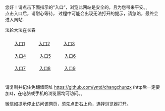 您好！请点击下面指示的“入口”，浏览此网站是安全的，且为您带来平安。。 <br/>
点击入口后，请耐心等待， 过程中可能会出现无法打开的提示，请忽略，最终会进入网站. </br>

法轮大法在长春<br/>
<div style="padding:10px"><a style="margin:20px" target="_blank" href="https://d182z61maiu7wi.cloudfront.net/2Qpsp?tevrhdgz" id="ccLink1" rel="nofollow">入口1</a> <a target="_blank" style="margin:20px" href="https://d1ynhb6dxyq6v.cloudfront.net/2Qpsp?rkxcvh" id="ccLink2" rel="nofollow">入口2</a> <a style="margin:20px" target="_blank" href="https://d2v62puuo019i1.cloudfront.net/2Qpsp?davagzzq" id="ccLink3" rel="nofollow">入口3</a></div>

<div style="padding:10px" ><a style="margin:20px" target="_blank" href="https://d182z61maiu7wi.cloudfront.net/2Qpsp?tevrhdgz" id="ccLink4" rel="nofollow">入口4</a> <a style="margin:20px" href="https://d1ynhb6dxyq6v.cloudfront.net/2Qpsp?rkxcvh" target="_blank" id="ccLink5" rel="nofollow">入口5</a> <a style="margin:20px" href="https://d2v62puuo019i1.cloudfront.net/2Qpsp?davagzzq" target="_blank" id="ccLink6" rel="nofollow">入口6</a></div>

<div style="padding:10px"><a style="margin:20px" target="_blank" href="https://d182z61maiu7wi.cloudfront.net/2Qpsp?tevrhdgz" id="ccLink7" rel="nofollow">入口7</a> <a style="margin:20px" href="https://d1ynhb6dxyq6v.cloudfront.net/2Qpsp?rkxcvh" target="_blank" id="ccLink8" rel="nofollow">入口8</a> <a style="margin:20px" target="_blank" href="https://d2v62puuo019i1.cloudfront.net/2Qpsp?davagzzq" id="ccLink9" rel="nofollow">入口9</a></div>

<br/>



请复制并记住免翻墙网址 https://github.com/yntd/changchunzx (http后一定要加s)，在电脑或手机的浏览器均可访问。。<br/>

微信如提示停止访问该网页，须先点击右上角，选择浏览器打开。
